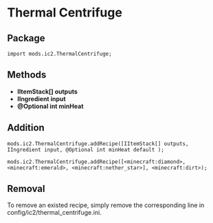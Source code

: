 # Thermal Centrifuge

## Package
`import mods.ic2.ThermalCentrifuge;`

## Methods
- **IItemStack[] outputs**
- **IIngredient input**
- **@Optional int minHeat**

## Addition
```
mods.ic2.ThermalCentrifuge.addRecipe([IItemStack[] outputs, IIngredient input, @Optional int minHeat default );

mods.ic2.ThermalCentrifuge.addRecipe([<minecraft:diamond>, <minecraft:emerald>, <minecraft:nether_star>], <minecraft:dirt>);
```

## Removal

To remove an existed recipe, simply remove the corresponding line in config/ic2/thermal_centrifuge.ini.
